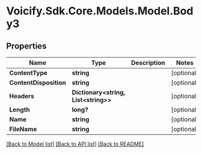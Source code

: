 # Voicify.Sdk.Core.Models.Model.Body3
## Properties

Name | Type | Description | Notes
------------ | ------------- | ------------- | -------------
**ContentType** | **string** |  | [optional] 
**ContentDisposition** | **string** |  | [optional] 
**Headers** | **Dictionary&lt;string, List&lt;string&gt;&gt;** |  | [optional] 
**Length** | **long?** |  | [optional] 
**Name** | **string** |  | [optional] 
**FileName** | **string** |  | [optional] 

[[Back to Model list]](../README.md#documentation-for-models) [[Back to API list]](../README.md#documentation-for-api-endpoints) [[Back to README]](../README.md)

